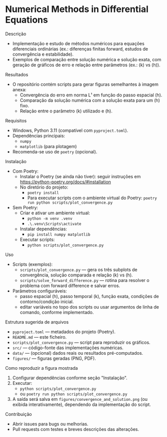 # Numerical Methods in Differential Equations

Descrição
- Implementação e estudo de métodos numéricos para equações diferenciais ordinárias (ex.: diferenças finitas forward, estudos de convergência e estabilidade).
- Exemplos de comparação entre solução numérica e solução exata, com geração de gráficos de erro e relação entre parâmetros (ex.: \(k\) vs \(h\)).

Resultados
- O repositório contém scripts para gerar figuras semelhantes à imagem anexa:
  - Convergência do erro em norma L¹ em função do passo espacial \(h\).
  - Comparação da solução numérica com a solução exata para um \(h\) fixo.
  - Relação entre o parâmetro \(k\) utilizado e \(h\).

Requisitos
- Windows, Python 3.11 (compatível com `pyproject.toml`).
- Dependências principais:
  - `numpy`
  - `matplotlib` (para plotagem)
- Recomenda-se uso de `poetry` (opcional).

Instalação
- Com Poetry:
  - Instalar o Poetry (se ainda não tiver): seguir instruções em https://python-poetry.org/docs/#installation
  - No diretório do projeto:
    - `poetry install`
    - Para executar scripts com o ambiente virtual do Poetry: `poetry run python scripts/plot_convergence.py`
- Sem Poetry:
  - Criar e ativar um ambiente virtual:
    - `python -m venv .venv`
    - `.\.venv\Scripts\activate`
  - Instalar dependências:
    - `pip install numpy matplotlib`
  - Executar scripts:
    - `python scripts/plot_convergence.py`

Uso
- Scripts (exemplos):
  - `scripts/plot_convergence.py` — gera os três subplots de convergência, solução comparada e relação \(k\) vs \(h\).
  - `scripts/solve_forward_difference.py` — rotina para resolver o problema com forward difference e salvar erros.
- Parâmetros configuráveis:
  - passo espacial \(h\), passo temporal \(k\), função exata, condições de contorno/condição inicial.
  - editar variáveis no topo dos scripts ou usar argumentos de linha de comando, conforme implementado.

Estrutura sugerida de arquivos
- `pyproject.toml` — metadados do projeto (Poetry).
- `README.md` — este ficheiro.
- `scripts/plot_convergence.py` — script para reproduzir os gráficos.
- `src/` — código-fonte das implementações numéricas.
- `data/` — (opcional) dados reais ou resultados pré-computados.
- `figures/` — figuras geradas (PNG, PDF).

Como reproduzir a figura mostrada
1. Configurar dependências conforme seção "Instalação".
2. Executar:
   - `python scripts/plot_convergence.py`
   - ou `poetry run python scripts/plot_convergence.py`
3. A saída será salva em `figures/convergence_and_solution.png` (ou exibida interativamente), dependendo da implementação do script.

Contribuição
- Abrir issues para bugs ou melhorias.
- Pull requests com testes e breves descrições das alterações.
